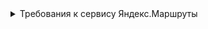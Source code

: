 <details>
<summary>Требования к сервису Яндекс.Маршруты</summary>




### Чек-листы тут информация 
![Checkone](https://i.ibb.co/FBKnPdJ/image.jpg)

